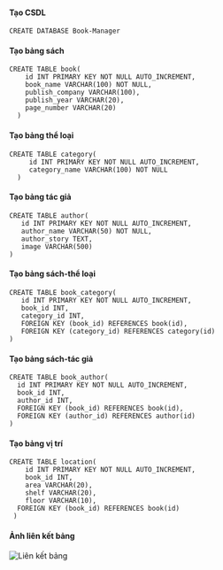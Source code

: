 #### Tạo CSDL
```
CREATE DATABASE Book-Manager
```
#### Tạo bảng sách
```
CREATE TABLE book(
    id INT PRIMARY KEY NOT NULL AUTO_INCREMENT,
    book_name VARCHAR(100) NOT NULL,
    publish_company VARCHAR(100),
    publish_year VARCHAR(20),
    page_number VARCHAR(20)
  )
```
#### Tạo bảng thể loại
```
CREATE TABLE category(
     id INT PRIMARY KEY NOT NULL AUTO_INCREMENT,
     category_name VARCHAR(100) NOT NULL
  )
  ```
  #### Tạo bảng tác giả
  ```
 CREATE TABLE author(
     id INT PRIMARY KEY NOT NULL AUTO_INCREMENT,
     author_name VARCHAR(50) NOT NULL,
     author_story TEXT,
     image VARCHAR(500)
  )
  ```
  #### Tạo bảng sách-thể loại
  ```
 CREATE TABLE book_category(
     id INT PRIMARY KEY NOT NULL AUTO_INCREMENT,
     book_id INT,
     category_id INT,
     FOREIGN KEY (book_id) REFERENCES book(id),
     FOREIGN KEY (category_id) REFERENCES category(id)
  )
  ```
  #### Tạo bảng sách-tác giả
  ```
CREATE TABLE book_author(
    id INT PRIMARY KEY NOT NULL AUTO_INCREMENT,
    book_id INT,
    author_id INT,
    FOREIGN KEY (book_id) REFERENCES book(id),
    FOREIGN KEY (author_id) REFERENCES author(id)
 )
 ```
 #### Tạo bảng vị trí
 ```
 CREATE TABLE location(
     id INT PRIMARY KEY NOT NULL AUTO_INCREMENT,
     book_id INT,
     area VARCHAR(20),
     shelf VARCHAR(20),
     floor VARCHAR(10),
   FOREIGN KEY (book_id) REFERENCES book(id)
  )
  ```
  #### Ảnh liên kết bảng
  ![Liên kết bảng](https://user-images.githubusercontent.com/80322605/130945703-5593bdea-2613-43f4-8295-bb2c98496441.png)


